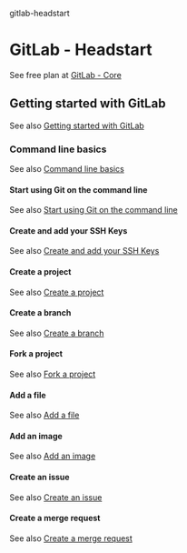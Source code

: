 gitlab-headstart
# GitLab - Headstart

See free plan at [GitLab - Core](https://about.gitlab.com/pricing/)

## Getting started with GitLab

See also [Getting started with GitLab](https://gitlab.com/help/#getting-started-with-gitlab)

### Command line basics

See also [Command line basics](https://gitlab.com/help/gitlab-basics/command-line-commands.md)

#### Start using Git on the command line

See also [Start using Git on the command line](https://gitlab.com/help/gitlab-basics/start-using-git.md)

#### Create and add your SSH Keys

See also [Create and add your SSH Keys](https://gitlab.com/help/gitlab-basics/create-your-ssh-keys.md)

#### Create a project

See also [Create a project](https://gitlab.com/help/gitlab-basics/create-project.md)

#### Create a branch

See also [Create a branch](https://gitlab.com/help/gitlab-basics/create-branch.md)

#### Fork a project

See also [Fork a project](https://gitlab.com/help/gitlab-basics/fork-project.md)

#### Add a file

See also [Add a file](https://gitlab.com/help/gitlab-basics/add-file.md)

#### Add an image

See also [Add an image](https://gitlab.com/help/gitlab-basics/add-image.md)

#### Create an issue

See also [Create an issue](https://gitlab.com/help/user/project/issues/create_new_issue.md)

#### Create a merge request

See also [Create a merge request](https://gitlab.com/help/gitlab-basics/add-merge-request.md)
